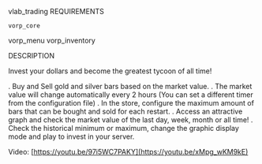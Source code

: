 vlab_trading
REQUIREMENTS

    vorp_core
vorp_menu
    vorp_inventory

DESCRIPTION

Invest your dollars and become the greatest tycoon of all time!

. Buy and Sell gold and silver bars based on the market value.
. The market value will change automatically every 2 hours (You can set a different timer from the configuration file)
. In the store, configure the maximum amount of bars that can be bought and sold for each restart.
. Access an attractive graph and check the market value of the last day, week, month or all time!
. Check the historical minimum or maximum, change the graphic display mode and play to invest in your server.

Video: [https://youtu.be/97i5WC7PAKY](https://youtu.be/xMpg_wKM9kE)
